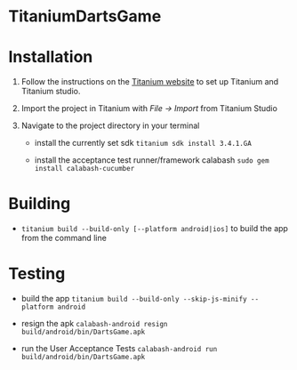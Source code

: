TitaniumDartsGame
=================

# Installation

1) Follow the instructions on the [Titanium website](http://docs.appcelerator.com/titanium/latest/#!/guide/Quick_Start-section-29004949_QuickStart-YourFirstMobileApp) to set up Titanium and Titanium studio.

2) Import the project in Titanium with *File -> Import* from Titanium Studio

3) Navigate to the project directory in your terminal

	- install the currently set sdk `titanium sdk install 3.4.1.GA`

	- install the acceptance test runner/framework calabash `sudo gem install calabash-cucumber`

# Building

- `titanium build --build-only [--platform android|ios]` to build the app from the command line


# Testing

- build the app `titanium build --build-only --skip-js-minify --platform android`

- resign the apk `calabash-android resign build/android/bin/DartsGame.apk`

- run the User Acceptance Tests  `calabash-android run build/android/bin/DartsGame.apk`
